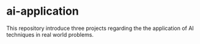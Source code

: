 # ai-application
This repository introduce three projects regarding the the application of AI techniques in real world problems.
